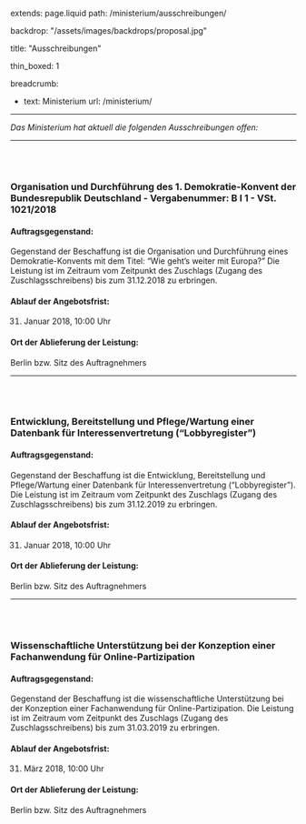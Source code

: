 extends: page.liquid
path: /ministerium/ausschreibungen/

backdrop: "/assets/images/backdrops/proposal.jpg"

title: "Ausschreibungen"

thin_boxed: 1

breadcrumb:
 - text: Ministerium
   url: /ministerium/

---

_Das Ministerium hat aktuell die folgenden Ausschreibungen offen:_

---
<br>
<br>

### Organisation und Durchführung des 1. Demokratie-Konvent der Bundesrepublik Deutschland - Vergabenummer: B I 1 - VSt. 1021/2018

#### Auftragsgegenstand:
Gegenstand der Beschaffung ist die Organisation und Durchführung eines Demokratie-Konvents mit dem Titel: “Wie geht’s weiter mit Europa?” Die Leistung ist im Zeitraum vom Zeitpunkt des Zuschlags (Zugang des Zuschlagsschreibens) bis zum 31.12.2018 zu erbringen.

#### Ablauf der Angebotsfrist:
31. Januar 2018, 10:00 Uhr

#### Ort der Ablieferung der Leistung:
Berlin bzw. Sitz des Auftragnehmers

---


<br>
<br>

### Entwicklung, Bereitstellung und Pflege/Wartung einer Datenbank für Interessenvertretung (“Lobbyregister”)

#### Auftragsgegenstand:
Gegenstand der Beschaffung ist die Entwicklung, Bereitstellung und Pflege/Wartung einer Datenbank für Interessenvertretung (“Lobbyregister”). Die Leistung ist im Zeitraum vom Zeitpunkt des Zuschlags (Zugang des Zuschlagsschreibens) bis zum 31.12.2019 zu erbringen.

#### Ablauf der Angebotsfrist:
31. Januar 2018, 10:00 Uhr

#### Ort der Ablieferung der Leistung:
Berlin bzw. Sitz des Auftragnehmers

---

<br>
<br>

### Wissenschaftliche Unterstützung bei der Konzeption einer Fachanwendung für Online-Partizipation

#### Auftragsgegenstand:
Gegenstand der Beschaffung ist die wissenschaftliche Unterstützung bei der Konzeption einer Fachanwendung für Online-Partizipation. Die Leistung ist im Zeitraum vom Zeitpunkt des Zuschlags (Zugang des Zuschlagsschreibens) bis zum 31.03.2019 zu erbringen.

#### Ablauf der Angebotsfrist:
31. März 2018, 10:00 Uhr

#### Ort der Ablieferung der Leistung:
Berlin bzw. Sitz des Auftragnehmers

